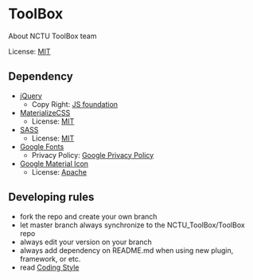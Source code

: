# ToolBox
About NCTU ToolBox team

License: [MIT](LICENSE)

## Dependency
* [jQuery](https://jquery.com/)
  - Copy Right: [JS foundation](https://github.com/jquery/jquery/blob/master/LICENSE.txt)
* [MaterializeCSS](http://materializecss.com/)
  - License: [MIT](https://github.com/Dogfalo/materialize/blob/master/LICENSE)
* [SASS](http://sass-lang.com/)
  - License: [MIT](http://sass-lang.com/documentation/file.MIT-LICENSE.html)
* [Google Fonts](https://fonts.google.com/)
  - Privacy Policy: [Google Privacy Policy](https://www.google.com/policies/privacy/)
* [Google Material Icon](http://http://google.github.io/material-design-icons)
  - License: [Apache](http://www.apache.org/licenses/LICENSE-2.0.txt)

## Developing rules
* fork the repo and create your own branch
* let master branch always synchronize to the NCTU_ToolBox/ToolBox repo
* always edit your version on your branch
* always add dependency on README.md when using new plugin, framework, or etc.
* read [Coding Style](doc/CodingStyle.md)